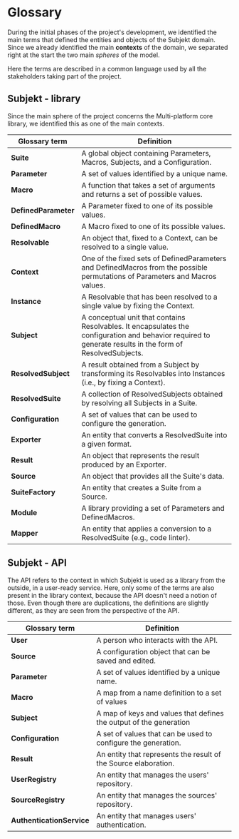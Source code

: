# Glossary

During the initial phases of the project's development, we identified the main terms that defined the entities and
objects of the Subjekt domain. Since we already identified the main **contexts** of the domain, we separated right at the
start the two main *spheres* of the model.

Here the terms are described in a common language used by all the stakeholders taking part of the project.

## Subjekt - library

Since the main sphere of the project concerns the Multi-platform core library, we identified this as one of the main
contexts.

| Glossary term        | Definition                                                                                                                                                |
|----------------------|-----------------------------------------------------------------------------------------------------------------------------------------------------------|
| **Suite**            | A global object containing Parameters, Macros, Subjects, and a Configuration.                                                                             |
| **Parameter**        | A set of values identified by a unique name.                                                                                                              |
| **Macro**            | A function that takes a set of arguments and returns a set of possible values.                                                                            |
| **DefinedParameter** | A Parameter fixed to one of its possible values.                                                                                                          |
| **DefinedMacro**     | A Macro fixed to one of its possible values.                                                                                                              |
| **Resolvable**       | An object that, fixed to a Context, can be resolved to a single value.                                                                                    |
| **Context**          | One of the fixed sets of DefinedParameters and DefinedMacros from the possible permutations of Parameters and Macros values.                              |
| **Instance**         | A Resolvable that has been resolved to a single value by fixing the Context.                                                                              |
| **Subject**          | A conceptual unit that contains Resolvables. It encapsulates the configuration and behavior required to generate results in the form of ResolvedSubjects. |
| **ResolvedSubject**  | A result obtained from a Subject by transforming its Resolvables into Instances (i.e., by fixing a Context).                                              |
| **ResolvedSuite**    | A collection of ResolvedSubjects obtained by resolving all Subjects in a Suite.                                                                           |
| **Configuration**    | A set of values that can be used to configure the generation.                                                                                             |
| **Exporter**         | An entity that converts a ResolvedSuite into a given format.                                                                                              |
| **Result**           | An object that represents the result produced by an Exporter.                                                                                             |
| **Source**           | An object that provides all the Suite's data.                                                                                                             |
| **SuiteFactory**     | An entity that creates a Suite from a Source.                                                                                                             |
| **Module**           | A library providing a set of Parameters and DefinedMacros.                                                                                                |
| **Mapper**           | An entity that applies a conversion to a ResolvedSuite (e.g., code linter).                                                                               |

## Subjekt - API

The API refers to the context in which Subjekt is used as a library from the outside, in a user-ready service. Here,
only some of the terms are also present in the library context, because the API doesn't need a notion of those. Even
though there are duplications, the definitions are slightly different, as they are seen from the perspective of the API.

| Glossary term             | Definition                                                         |
|---------------------------|--------------------------------------------------------------------|
| **User**                  | A person who interacts with the API.                               |
| **Source**                | A configuration object that can be saved and edited.               |
| **Parameter**             | A set of values identified by a unique name.                       |
| **Macro**                 | A map from a name definition to a set of values                    |
| **Subject**               | A map of keys and values that defines the output of the generation |
| **Configuration**         | A set of values that can be used to configure the generation.      |
| **Result**                | An entity that represents the result of the Source elaboration.    |
| **UserRegistry**          | An entity that manages the users' repository.                      |
| **SourceRegistry**        | An entity that manages the sources' repository.                    |
| **AuthenticationService** | An entity that manages users' authentication.                      |                                                       |
